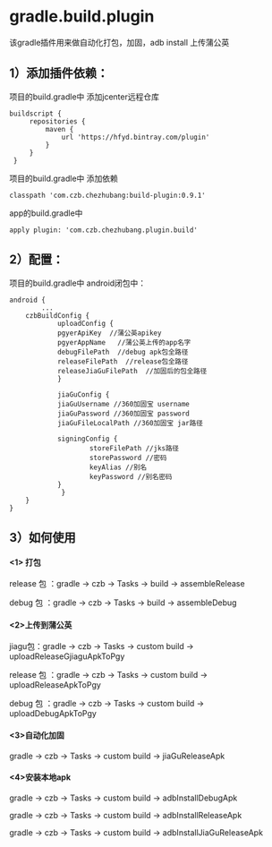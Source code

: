 # gradle.build.plugin

该gradle插件用来做自动化打包，加固，adb install 上传蒲公英

## 1）添加插件依赖：
项目的build.gradle中 添加jcenter远程仓库


    buildscript {
         repositories {  
             maven {
                 url 'https://hfyd.bintray.com/plugin'	   
             }
         }
     }

项目的build.gradle中 添加依赖

    classpath 'com.czb.chezhubang:build-plugin:0.9.1'


app的build.gradle中

    apply plugin: 'com.czb.chezhubang.plugin.build'


## 2）配置：
项目的build.gradle中 android闭包中：


    android {
            ...
	    czbBuildConfig {
    	        uploadConfig {
        	    pgyerApiKey  //蒲公英apikey
        	    pgyerAppName   //蒲公英上传的app名字
        	    debugFilePath  //debug apk包全路径
        	    releaseFilePath  //release包全路径
        	    releaseJiaGuFilePath  //加固后的包全路径
    	        }

    	        jiaGuConfig {
        	    jiaGuUsername //360加固宝 username
        	    jiaGuPassword //360加固宝 password
        	    jiaGuFileLocalPath //360加固宝 jar路径

        	    signingConfig {
            	        storeFilePath //jks路径
            	        storePassword //密码
            	        keyAlias //别名
            	        keyPassword //别名密码
        	    }
                 }
	    }
    }


## 3）如何使用
#### <1> 打包

release 包 ：gradle → czb → Tasks → build → assembleRelease

debug 包 ：gradle → czb → Tasks → build → assembleDebug


#### <2>上传到蒲公英

jiagu包：gradle → czb → Tasks → custom build → uploadReleaseGjiaguApkToPgy

release 包 ：gradle → czb → Tasks → custom build → uploadReleaseApkToPgy

debug 包 ：gradle → czb → Tasks → custom build → uploadDebugApkToPgy

#### <3>自动化加固

gradle → czb → Tasks → custom build → jiaGuReleaseApk


#### <4>安装本地apk

gradle → czb → Tasks → custom build → adbInstallDebugApk

gradle → czb → Tasks → custom build → adbInstallReleaseApk

gradle → czb → Tasks → custom build → adbInstallJiaGuReleaseApk
